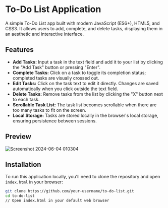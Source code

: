 # To-Do List Application

A simple To-Do List app built with modern JavaScript (ES6+), HTML5, and CSS3. It allows users to add, complete, and delete tasks, displaying them in an aesthetic and interactive interface.

## Features

- **Add Tasks:** Input a task in the text field and add it to your list by clicking the "Add Task" button or pressing "Enter".
- **Complete Tasks:** Click on a task to toggle its completion status; completed tasks are visually crossed out.
- **Edit Tasks:** Click on the task text to edit it directly. Changes are saved automatically when you click outside the text field.
- **Delete Tasks:** Remove tasks from the list by clicking the "X" button next to each task.
- **Scrollable Task List:** The task list becomes scrollable when there are too many tasks to fit on the screen.
- **Local Storage:** Tasks are stored locally in the browser's local storage, ensuring persistence between sessions.

## Preview
![Screenshot 2024-06-04 010304](https://github.com/animex007/-30DayDevChallenge-/assets/93252366/8d4280c3-ef1a-424e-a9ba-f4d8bf022c92)
## Installation

To run this application locally, you'll need to clone the repository and open `index.html` in your browser:

```bash
git clone https://github.com/your-username/to-do-list.git
cd to-do-list
// Open index.html in your default web browser
```




